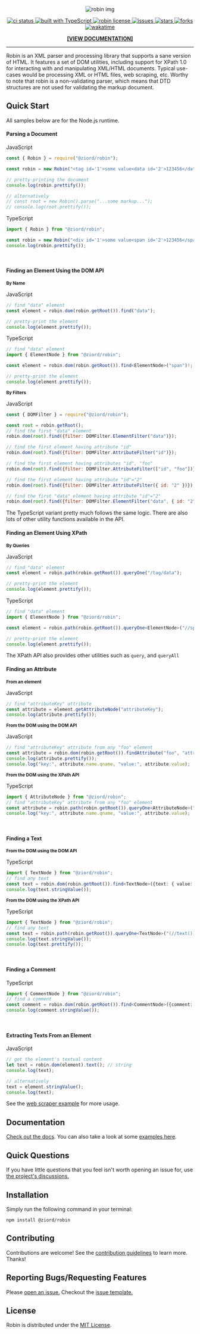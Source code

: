 
<p align="center">
    <p align="center">
        <img src="https://github.com/ziord/robin/blob/master/docs/assets/images/robin_img.png" alt="robin img"> 
    </p>
    <p align="center">
        <a href="https://github.com/ziord/robin/actions">
            <img alt="ci status" src="https://github.com/ziord/robin/actions/workflows/node.js.yml/badge.svg?style=plastic">
        </a>
        <a href="https://www.typescriptlang.org/">
            <img alt="built with TypeScript" src="https://img.shields.io/badge/built%20with-TypeScript-blue.svg?style=plastic">
        </a>
        <a href="https://github.com/ziord/robin/blob/master/LICENSE.txt">
            <img alt="robin license" src="https://img.shields.io/github/license/ziord/robin?style=plastic">
        </a>
        <a href="https://github.com/ziord/robin/issues" >
            <img alt="issues" src="https://img.shields.io/github/issues/ziord/robin?style=plastic">
        </a>
        <a href="https://github.com/ziord/robin/stargazers">
            <img alt="stars" src="https://img.shields.io/github/stars/ziord/robin?style=plastic">
        </a>
        <a href="https://github.com/ziord/robin/network/members">
            <img alt="forks" src="https://img.shields.io/github/forks/ziord/robin?style=plastic">
        </a>
        <a href=""><img src="https://wakatime.com/badge/user/d428bbee-8cff-4d0f-9e46-7c57e2a8032e/project/9d7c1f69-dd34-4f27-a25d-60fbfa716192.svg" alt="wakatime"></a>
        <p align="center">
            <strong>
                <a href="https://ziord.github.io/robin/">[VIEW DOCUMENTATION]</a>
            </strong>
        </p>
    </p>
</p>

---

Robin is an XML parser and processing library that supports a sane version of HTML. It features a set of DOM utilities, including support for XPath 1.0 for interacting with and manipulating XML/HTML documents. Typical use-cases would be processing XML or HTML files, web scraping, etc.
Worthy to note that robin is a non-validating parser, which means that DTD structures are not used for validating the markup document.

## Quick Start

All samples below are for the Node.js runtime.

#### Parsing a Document

JavaScript
```js
const { Robin } = require("@ziord/robin");

const robin = new Robin("<tag id='1'>some value<data id='2'>123456</data></tag>", "XML"); // use "XML" mode - which is the default mode - for XML documents ("HTML" for HTML documents)

// pretty-printing the document
console.log(robin.prettify());

// alternatively
// const root = new Robin().parse("...some markup...");
// console.log(root.prettify());
```

TypeScript
```ts
import { Robin } from "@ziord/robin";

const robin = new Robin("<div id='1'>some value<span id='2'>123456</span></div>", "HTML"); // mode "HTML" for HTML documents
console.log(robin.prettify());
```
<br/>

#### Finding an Element Using the DOM API

<sub>**By Name**</sub>

JavaScript

```js
// find "data" element
const element = robin.dom(robin.getRoot()).find("data");

// pretty-print the element
console.log(element.prettify());
```

TypeScript

```ts
// find "data" element
import { ElementNode } from "@ziord/robin";

const element = robin.dom(robin.getRoot()).find<ElementNode>("span")!;

// pretty-print the element
console.log(element.prettify());
```

<sub>**By Filters**</sub>

JavaScript

```js
const { DOMFilter } = require("@ziord/robin");

const root = robin.getRoot();
// find the first "data" element
robin.dom(root).find({filter: DOMFilter.ElementFilter("data")});

// find the first element having attribute "id"
robin.dom(root).find({filter: DOMFilter.AttributeFilter("id")});

// find the first element having attributes "id", "foo"
robin.dom(root).find({filter: DOMFilter.AttributeFilter(["id", "foo"])});

// find the first element having attribute "id"="2"
robin.dom(root).find({filter: DOMFilter.AttributeFilter({ id: "2" })});

// find the first "data" element having attribute "id"="2"
robin.dom(root).find({filter: DOMFilter.ElementFilter("data", { id: "2" })});
```
The TypeScript variant pretty much follows the same logic. There are also lots of other utility functions available in the API.
<br/>

#### Finding an Element Using XPath

<sub>**By Queries**</sub>

JavaScript

```js
// find "data" element
const element = robin.path(robin.getRoot()).queryOne("/tag/data");

// pretty-print the element
console.log(element.prettify());
```

TypeScript

```ts
// find "data" element
import { ElementNode } from "@ziord/robin";

const element = robin.path(robin.getRoot()).queryOne<ElementNode>("//span")!;

// pretty-print the element
console.log(element.prettify());
```
The XPath API also provides other utilities such as `query`, and `queryAll`
<br/>

#### Finding an Attribute

<sub>**From an element**</sub>

JavaScript

```js
// find "attributeKey" attribute
const attribute = element.getAttributeNode("attributeKey");
console.log(attribute.prettify());
```

<sub>**From the DOM using the DOM API**</sub>

JavaScript

```js
// find "attributeKey" attribute from any "foo" element
const attribute = robin.dom(robin.getRoot()).findAttribute("foo", "attributeKey");
console.log(attribute.prettify());
console.log("key:", attribute.name.qname, "value:", attribute.value);
```

<sub>**From the DOM using the XPath API**</sub>

TypeScript

```ts
import { AttributeNode } from "@ziord/robin";
// find "attributeKey" attribute from any "foo" element
const attribute = robin.path(robin.getRoot()).queryOne<AttributeNode>("//foo[@attributeKey]/@attributeKey")!;
console.log("key:", attribute.name.qname, "value:", attribute.value);
```
<br/>

#### Finding a Text

<sub>**From the DOM using the DOM API**</sub>

TypeScript

```ts
import { TextNode } from "@ziord/robin";
// find any text
const text = robin.dom(robin.getRoot()).find<TextNode>({text: { value: "some part of the text", match: "partial-ignoreCase" }})!; // match: "partial" | "exact" | "partial-ignoreCase" | "exact-ignoreCase"
console.log(text.stringValue());
```

<sub>**From the DOM using the XPath API**</sub>

TypeScript

```ts
import { TextNode } from "@ziord/robin";
// find any text
const text = robin.path(robin.getRoot()).queryOne<TextNode>("(//text())[1]")!;
console.log(text.stringValue());
console.log(text.prettify());
```
<br/>

#### Finding a Comment

TypeScript

```ts
import { CommentNode } from "@ziord/robin";
// find a comment
const comment = robin.dom(robin.getRoot()).find<CommentNode>({comment: { value: "some part of the comment", match: "partial" }})!; // match: "partial" | "exact" | "partial-ignoreCase" | "exact-ignoreCase"
console.log(comment.stringValue());
```
<br/>

#### Extracting Texts From an Element

JavaScript
```js
// get the element's textual content
let text = robin.dom(element).text(); // string
console.log(text);

// alternatively
text = element.stringValue();
console.log(text);
```

See the [web scraper example](https://github.com/ziord/robin/blob/master/examples) for more usage.


## Documentation

[Check out the docs](https://ziord.github.io/robin/). You can also take a look at some [examples here](https://github.com/ziord/robin/blob/master/examples).

## Quick Questions

If you have little questions that you feel isn't worth opening an issue for, use [the project's discussions.](https://github.com/ziord/robin/discussions)


## Installation

Simply run the following command in your terminal:
```
npm install @ziord/robin
```

## Contributing

Contributions are welcome! See the [contribution guidelines](https://github.com/ziord/robin/blob/master/CONTRIBUTING.md) to learn more. Thanks!


## Reporting Bugs/Requesting Features

Please [open an issue.](https://github.com/ziord/robin/issues) Checkout the [issue template.](https://github.com/ziord/robin/blob/master/.github/ISSUE_TEMPLATE)


## License

Robin is distributed under the [MIT License](https://github.com/ziord/robin/blob/master/LICENSE.txt).